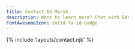 ```yaml
---
title: Contact Ed Marsh
description: Want to learn more? Chat with Ed!
FontAwesomeIcon: solid fa-id-badge
---
```

{% include 'layouts/contact.njk' %}
